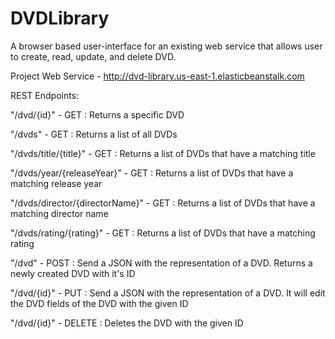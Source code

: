 # DVDLibrary

A browser based user-interface for an existing web service that allows user to create, read, update, and delete DVD.

Project Web Service - http://dvd-library.us-east-1.elasticbeanstalk.com

REST Endpoints:

"/dvd/{id}" - GET : Returns a specific DVD 

"/dvds" - GET : Returns a list of all DVDs 

"/dvds/title/{title}" - GET : Returns a list of DVDs that have a matching title 

"/dvds/year/{releaseYear}" - GET : Returns a list of DVDs that have a matching release year 

"/dvds/director/{directorName}" - GET : Returns a list of DVDs that have a matching director name 

"/dvds/rating/{rating}" - GET : Returns a list of DVDs that have a matching rating 

"/dvd" - POST : Send a JSON with the representation of a DVD. Returns a newly created DVD with it's ID 

"/dvd/{id}" - PUT : Send a JSON with the representation of a DVD. It will edit the DVD fields of the DVD with the given ID 

"/dvd/{id}" - DELETE : Deletes the DVD with the given ID


